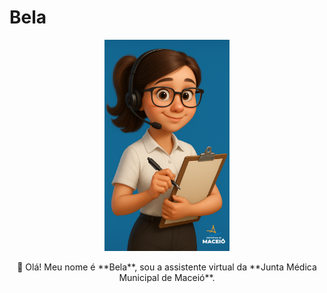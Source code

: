 # Bela
<div align="center" display="flex" flex-direction="collum">

 <img src="assets/bela-bot.jpg" width="200" heigth="100">
  <p> 👋 Olá! Meu nome é **Bela**, sou a assistente virtual da **Junta Médica Municipal de Maceió**.</p>
 
</div>
